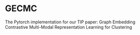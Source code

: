 # GECMC
The Pytorch implementation for our TIP paper: Graph Embedding Contrastive Multi-Modal Representation Learning for Clustering
